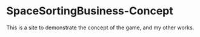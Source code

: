# SpaceSortingBusiness-Concept
This is a site to demonstrate the concept of the game, and my other works.

